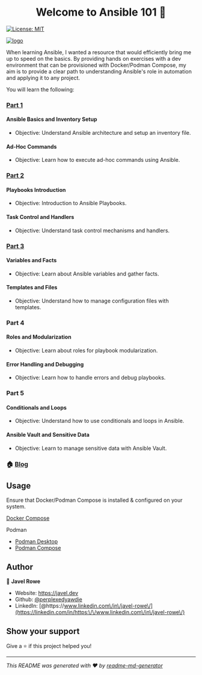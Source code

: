 <h1 align="center">Welcome to Ansible 101 👋</h1>
<p>
  <a href="#" target="_blank">
    <img alt="License: MIT" src="https://img.shields.io/badge/License-MIT-yellow.svg" />
  </a>
</p>
<a href="https://javel.dev" target="_blank">
  <img alt="logo" src="https://yzpjtx1indjl.objectstorage.ca-toronto-1.oci.customer-oci.com/p/aREEy_Ys2FkAeFaO8XMhV9JUCaIPCfSkCegIPv77ZHcq9dvNyWqHurFGGh0IQnyY/n/yzpjtx1indjl/b/cloud-kung-fu/o/kungfucloud.png" />
</a>

When learning Ansible, I wanted a resource that would efficiently bring me up to speed on the basics. By providing hands on exercises with a dev environment that can be provisioned with Docker/Podman Compose, my aim is to provide a clear path to understanding Ansible's role in automation and applying it to any project.

You will learn the following:

### [Part 1](https://github.com/perplexedyawdie/ansible-learn/tree/main/inventory-files-and-ad-hoc-cmds)

#### Ansible Basics and Inventory Setup
- Objective: Understand Ansible architecture and setup an inventory file.

#### Ad-Hoc Commands
- Objective: Learn how to execute ad-hoc commands using Ansible.

### [Part 2](https://github.com/perplexedyawdie/ansible-learn/tree/main/playbooks-task-control-handlers)

#### Playbooks Introduction
- Objective: Introduction to Ansible Playbooks.

#### Task Control and Handlers
- Objective: Understand task control mechanisms and handlers.

### [Part 3](https://github.com/perplexedyawdie/ansible-learn/tree/main/facts-and-templates)

#### Variables and Facts
- Objective: Learn about Ansible variables and gather facts.

#### Templates and Files
- Objective: Understand how to manage configuration files 
with templates.

### Part 4

#### Roles and Modularization
- Objective: Learn about roles for playbook modularization.
#### Error Handling and Debugging
- Objective: Learn how to handle errors and debug playbooks.

### Part 5

#### Conditionals and Loops
- Objective: Understand how to use conditionals and loops in 
Ansible.
#### Ansible Vault and Sensitive Data
- Objective: Learn to manage sensitive data with Ansible 
Vault.


### 🏠 [Blog](https://javel.dev/ansible-101/)

## Usage
Ensure that Docker/Podman Compose is installed & configured on your system.

[Docker Compose](https://docs.docker.com/compose/gettingstarted/#prerequisites)

Podman
- [Podman Desktop](https://podman-desktop.io/docs/installation)
- [Podman Compose](https://podman-desktop.io/docs/compose/setting-up-compose)

## Author

👤 **Javel Rowe**

* Website: https://javel.dev
* Github: [@perplexedyawdie](https://github.com/perplexedyawdie)
* LinkedIn: [@https:\/\/www.linkedin.com\/in\/javel-rowe\/](https://linkedin.com/in/https:\/\/www.linkedin.com\/in\/javel-rowe\/)

## Show your support

Give a ⭐️ if this project helped you!

***
_This README was generated with ❤️ by [readme-md-generator](https://github.com/kefranabg/readme-md-generator)_